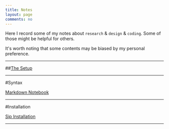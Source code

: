 ```yaml
---
title: Notes
layout: page
comments: no
---
```


Here I record some of my notes about `research` & `design` & `coding`. Some of those might be helpful for others.

It's worth noting that some contents may be biased by my personal preference.

----------
##[The Setup](/notes/setup)


----------
#Syntax

[Markdown Notebook](/notes/markdown-syntax)



----------
#Installation

[Sip Installation](/notes/sip-installation)


----------
